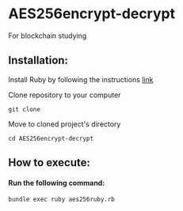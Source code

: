 # AES256encrypt-decrypt
For blockchain studying
## Installation:
Install Ruby by following the instructions [link](https://www.ruby-lang.org/en/documentation/installation/)

Clone repository to your computer

    git clone  

Move to cloned project's directory

    cd AES256encrypt-decrypt
  
## How to execute:
#### Run the following command:
    bundle exec ruby aes256ruby.rb

